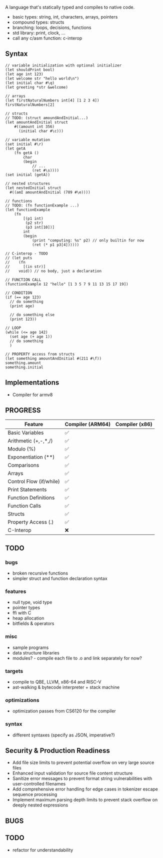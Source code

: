 A language that's statically typed and compiles to native code.

- basic types: string, int, characters, arrays, pointers
- compound types: structs 
- branching: loops, decisions, functions
- std library: print, clock, ...
- call any c/asm function: c-interop

## Syntax

```
// variable initialization with optional initializer
(let shouldPrint bool)
(let age int 123)
(let welcome str "hello world\n")
(let initial char #\q)
(let greeting *str &welcome)

// arrays
(let firstNaturalNumbers int[4] [1 2 3 4])
firstNaturalNumbers[2]

// structs
// TODO: (struct amoundAndInitial...)
(let amountAndInitial struct 
    #((amount int 356)
      (initial char #\c)))

// variable mutation
(set initial #\r)
(let getA 
    (fn getA () 
        char
        (begin
            // ...
            (ret #\s))))
(set initial (getA))

// nested structures
(let nestedInitial struct
  #((amI amountAndInitial (789 #\e))))
  
// functions
// TODO: (fn functionExample ...)
(let functionExample 
    (fn
        [(p1 int)
         (p2 str)
         (p3 int[10])]
        int
        (begin
            (print "computing: %s" p2) // only builtin for now
            (ret (* p1 p3[4])))))
      
// C-interop - TODO
// (let puts 
//    (fn
//      [(in str)]
//    void)) // no body, just a declaration
    
// FUNCTION CALL
(functionExample 12 "hello" [1 3 5 7 9 11 13 15 17 19])

// CONDITION
(if (== age 123)
  // do something
  (print age)

  // do something else
  (print 123))

// LOOP
(while (<= age 142)
  (set age (+ age 1))
  // do something
  )

// PROPERTY access from structs
(let something amountAndInitial #(211 #\f))
something.amount
something.initial
```

## Implementations

- Compiler for armv8

## PROGRESS

  | Feature                 | Compiler (ARM64) | Compiler (x86) |
  |-------------------------|------------------|----------------|
  | Basic Variables         | ✅                |                |
  | Arithmetic (+,-,\*,/)   | ✅                |                |
  | Modulo (%)              | ✅                |                |
  | Exponentiation (**)     | ✅                |                |
  | Comparisons             | ✅                |                |
  | Arrays                  | ✅                |                |
  | Control Flow (if/while) | ✅                |                |
  | Print Statements        | ✅                |                |
  | Function Definitions    | ✅                |                |
  | Function Calls          | ✅                |                |
  | Structs                 | ✅                |                |
  | Property Access (.)     | ✅                |                |
  | C-Interop               | ❌                |                |


## TODO

### bugs

- broken recursive functions
- simpler struct and function declaration syntax

### features
- null type, void type
- pointer types
- ffi with C
- heap allocation
- bitfields & operators

### misc
- sample programs
- data structure libraries
- modules? - compile each file to .o and link separately for now?

### targets
- compile to QBE, LLVM, x86-64 and RISC-V
- ast-walking & bytecode interpreter + stack machine

### optimizations
- optimization passes from CS6120 for the compiler

### syntax
- different syntaxes (specify as JSON, imperative?)

## Security & Production Readiness
- Add file size limits to prevent potential overflow on very large source files
- Enhanced input validation for source file content structure
- Sanitize error messages to prevent format string vulnerabilities with user-controlled filenames
- Add comprehensive error handling for edge cases in tokenizer escape sequence processing
- Implement maximum parsing depth limits to prevent stack overflow on deeply nested expressions

## BUGS

## TODO

- refactor for understandability
